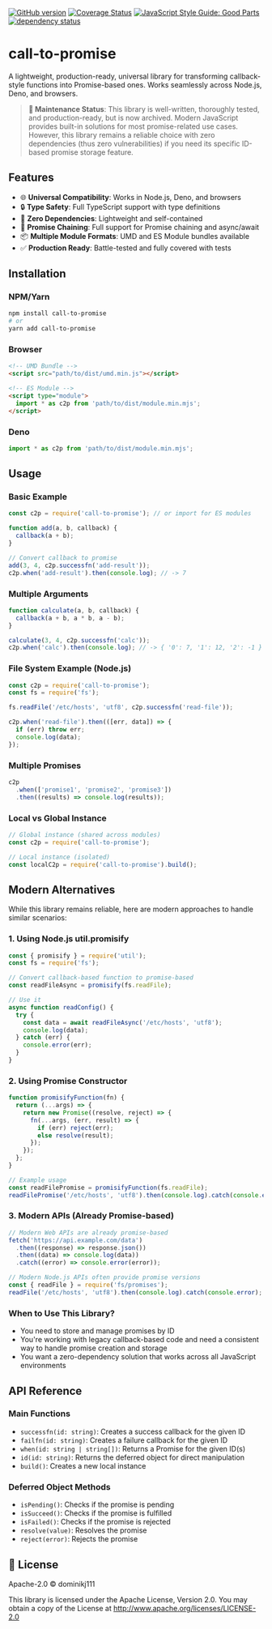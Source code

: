 <!-- markdownlint-disable MD041 -->

[![GitHub version](https://d25lcipzij17d.cloudfront.net/badge.svg?id=gh&type=6&v=2.0.6&x2=0)](https://d25lcipzij17d.cloudfront.net/badge.svg?id=gh&type=6&v=2.0.6&x2=0)
[![Coverage Status](https://coveralls.io/repos/boennemann/badges/badge.svg)](https://coveralls.io/r/boennemann/badges)
[![JavaScript Style Guide: Good Parts](https://img.shields.io/badge/code%20style-goodparts-brightgreen.svg?style=flat)](https://github.com/dwyl/goodparts 'JavaScript The Good Parts')
[![dependency status](https://deps.rs/crate/autocfg/1.1.0/status.svg)](https://deps.rs/crate/autocfg/1.1.0)

# call-to-promise

A lightweight, production-ready, universal library for transforming callback-style functions into Promise-based ones. Works seamlessly across Node.js, Deno, and browsers.

> **📌 Maintenance Status**: This library is well-written, thoroughly tested, and production-ready, but is now archived. Modern JavaScript provides built-in solutions for most promise-related use cases. However, this library remains a reliable choice with zero dependencies (thus zero vulnerabilities) if you need its specific ID-based promise storage feature.

## Features

- 🌐 **Universal Compatibility**: Works in Node.js, Deno, and browsers
- 🔒 **Type Safety**: Full TypeScript support with type definitions
- 🎯 **Zero Dependencies**: Lightweight and self-contained
- 🔄 **Promise Chaining**: Full support for Promise chaining and async/await
- 📦 **Multiple Module Formats**: UMD and ES Module bundles available
- ✅ **Production Ready**: Battle-tested and fully covered with tests

## Installation

### NPM/Yarn

```bash
npm install call-to-promise
# or
yarn add call-to-promise
```

### Browser

```html
<!-- UMD Bundle -->
<script src="path/to/dist/umd.min.js"></script>

<!-- ES Module -->
<script type="module">
  import * as c2p from 'path/to/dist/module.min.mjs';
</script>
```

### Deno

```javascript
import * as c2p from 'path/to/dist/module.min.mjs';
```

## Usage

### Basic Example

```javascript
const c2p = require('call-to-promise'); // or import for ES modules

function add(a, b, callback) {
  callback(a + b);
}

// Convert callback to promise
add(3, 4, c2p.successfn('add-result'));
c2p.when('add-result').then(console.log); // -> 7
```

### Multiple Arguments

```javascript
function calculate(a, b, callback) {
  callback(a + b, a * b, a - b);
}

calculate(3, 4, c2p.successfn('calc'));
c2p.when('calc').then(console.log); // -> { '0': 7, '1': 12, '2': -1 }
```

### File System Example (Node.js)

```javascript
const c2p = require('call-to-promise');
const fs = require('fs');

fs.readFile('/etc/hosts', 'utf8', c2p.successfn('read-file'));

c2p.when('read-file').then(([err, data]) => {
  if (err) throw err;
  console.log(data);
});
```

### Multiple Promises

```javascript
c2p
  .when(['promise1', 'promise2', 'promise3'])
  .then((results) => console.log(results));
```

### Local vs Global Instance

```javascript
// Global instance (shared across modules)
const c2p = require('call-to-promise');

// Local instance (isolated)
const localC2p = require('call-to-promise').build();
```

## Modern Alternatives

While this library remains reliable, here are modern approaches to handle similar scenarios:

### 1. Using Node.js util.promisify

```javascript
const { promisify } = require('util');
const fs = require('fs');

// Convert callback-based function to promise-based
const readFileAsync = promisify(fs.readFile);

// Use it
async function readConfig() {
  try {
    const data = await readFileAsync('/etc/hosts', 'utf8');
    console.log(data);
  } catch (err) {
    console.error(err);
  }
}
```

### 2. Using Promise Constructor

```javascript
function promisifyFunction(fn) {
  return (...args) => {
    return new Promise((resolve, reject) => {
      fn(...args, (err, result) => {
        if (err) reject(err);
        else resolve(result);
      });
    });
  };
}

// Example usage
const readFilePromise = promisifyFunction(fs.readFile);
readFilePromise('/etc/hosts', 'utf8').then(console.log).catch(console.error);
```

### 3. Modern APIs (Already Promise-based)

```javascript
// Modern Web APIs are already promise-based
fetch('https://api.example.com/data')
  .then((response) => response.json())
  .then((data) => console.log(data))
  .catch((error) => console.error(error));

// Modern Node.js APIs often provide promise versions
const { readFile } = require('fs/promises');
readFile('/etc/hosts', 'utf8').then(console.log).catch(console.error);
```

### When to Use This Library?

- You need to store and manage promises by ID
- You're working with legacy callback-based code and need a consistent way to handle promise creation and storage
- You want a zero-dependency solution that works across all JavaScript environments

## API Reference

### Main Functions

- `successfn(id: string)`: Creates a success callback for the given ID
- `failfn(id: string)`: Creates a failure callback for the given ID
- `when(id: string | string[])`: Returns a Promise for the given ID(s)
- `id(id: string)`: Returns the deferred object for direct manipulation
- `build()`: Creates a new local instance

### Deferred Object Methods

- `isPending()`: Checks if the promise is pending
- `isSucceed()`: Checks if the promise is fulfilled
- `isFailed()`: Checks if the promise is rejected
- `resolve(value)`: Resolves the promise
- `reject(error)`: Rejects the promise

## 📄 License

Apache-2.0 © dominikj111

This library is licensed under the Apache License, Version 2.0. You may obtain a copy of the License at
<http://www.apache.org/licenses/LICENSE-2.0>
